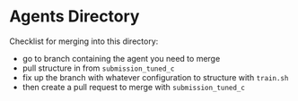 # Agents Directory

Checklist for merging into this directory:

- go to branch containing the agent you need to merge 
- pull structure in from `submission_tuned_c`
- fix up the branch with whatever configuration to structure with `train.sh`
- then create a pull request to merge with `submission_tuned_c`






